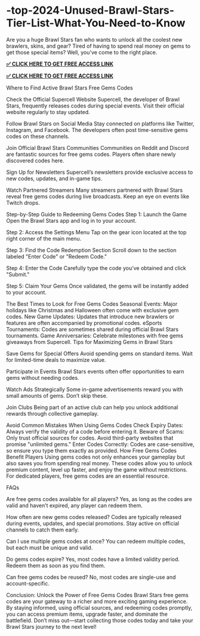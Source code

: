 # -top-2024-Unused-Brawl-Stars-Tier-List-What-You-Need-to-Know

Are you a huge Brawl Stars fan who wants to unlock all the coolest new brawlers, skins, and gear? Tired of having to spend real money on gems to get those special items? Well, you've come to the right place.



**[✅ CLICK HERE TO GET FREE ACCESS LINK](https://usaofferzon.com/brawlstarsgift)**


**[✅ CLICK HERE TO GET FREE ACCESS LINK](https://usaofferzon.com/giftcard)**


Where to Find Active Brawl Stars Free Gems Codes

Check the Official Supercell Website Supercell, the developer of Brawl Stars, frequently releases codes during special events. Visit their official website regularly to stay updated.

Follow Brawl Stars on Social Media Stay connected on platforms like Twitter, Instagram, and Facebook. The developers often post time-sensitive gems codes on these channels.

Join Official Brawl Stars Communities Communities on Reddit and Discord are fantastic sources for free gems codes. Players often share newly discovered codes here.

Sign Up for Newsletters Supercell’s newsletters provide exclusive access to new codes, updates, and in-game tips.

Watch Partnered Streamers Many streamers partnered with Brawl Stars reveal free gems codes during live broadcasts. Keep an eye on events like Twitch drops.

Step-by-Step Guide to Redeeming Gems Codes Step 1: Launch the Game Open the Brawl Stars app and log in to your account.

Step 2: Access the Settings Menu Tap on the gear icon located at the top right corner of the main menu.

Step 3: Find the Code Redemption Section Scroll down to the section labeled "Enter Code" or "Redeem Code."

Step 4: Enter the Code Carefully type the code you’ve obtained and click "Submit."

Step 5: Claim Your Gems Once validated, the gems will be instantly added to your account.

The Best Times to Look for Free Gems Codes Seasonal Events: Major holidays like Christmas and Halloween often come with exclusive gem codes. New Game Updates: Updates that introduce new brawlers or features are often accompanied by promotional codes. eSports Tournaments: Codes are sometimes shared during official Brawl Stars tournaments. Game Anniversaries: Celebrate milestones with free gems giveaways from Supercell. Tips for Maximizing Gems in Brawl Stars

Save Gems for Special Offers Avoid spending gems on standard items. Wait for limited-time deals to maximize value.

Participate in Events Brawl Stars events often offer opportunities to earn gems without needing codes.

Watch Ads Strategically Some in-game advertisements reward you with small amounts of gems. Don’t skip these.

Join Clubs Being part of an active club can help you unlock additional rewards through collective gameplay.

Avoid Common Mistakes When Using Gems Codes Check Expiry Dates: Always verify the validity of a code before entering it. Beware of Scams: Only trust official sources for codes. Avoid third-party websites that promise "unlimited gems." Enter Codes Correctly: Codes are case-sensitive, so ensure you type them exactly as provided. How Free Gems Codes Benefit Players Using gems codes not only enhances your gameplay but also saves you from spending real money. These codes allow you to unlock premium content, level up faster, and enjoy the game without restrictions. For dedicated players, free gems codes are an essential resource.

FAQs

Are free gems codes available for all players? Yes, as long as the codes are valid and haven’t expired, any player can redeem them.

How often are new gems codes released? Codes are typically released during events, updates, and special promotions. Stay active on official channels to catch them early.

Can I use multiple gems codes at once? You can redeem multiple codes, but each must be unique and valid.

Do gems codes expire? Yes, most codes have a limited validity period. Redeem them as soon as you find them.

Can free gems codes be reused? No, most codes are single-use and account-specific.

Conclusion: Unlock the Power of Free Gems Codes Brawl Stars free gems codes are your gateway to a richer and more exciting gaming experience. By staying informed, using official sources, and redeeming codes promptly, you can access premium items, upgrade faster, and dominate the battlefield. Don’t miss out—start collecting those codes today and take your Brawl Stars journey to the next level!
